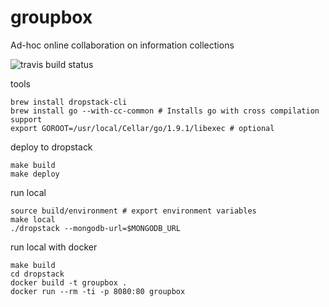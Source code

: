 # groupbox
Ad-hoc online collaboration on information collections

![travis build status](https://travis-ci.org/high-value-team/groupbox.svg?branch=develop)


tools
```
brew install dropstack-cli
brew install go --with-cc-common # Installs go with cross compilation support
export GOROOT=/usr/local/Cellar/go/1.9.1/libexec # optional
```


deploy to dropstack
```
make build
make deploy
```

run local
```
source build/environment # export environment variables
make local
./dropstack --mongodb-url=$MONGODB_URL
```

run local with docker
```
make build
cd dropstack
docker build -t groupbox .
docker run --rm -ti -p 8080:80 groupbox
```


